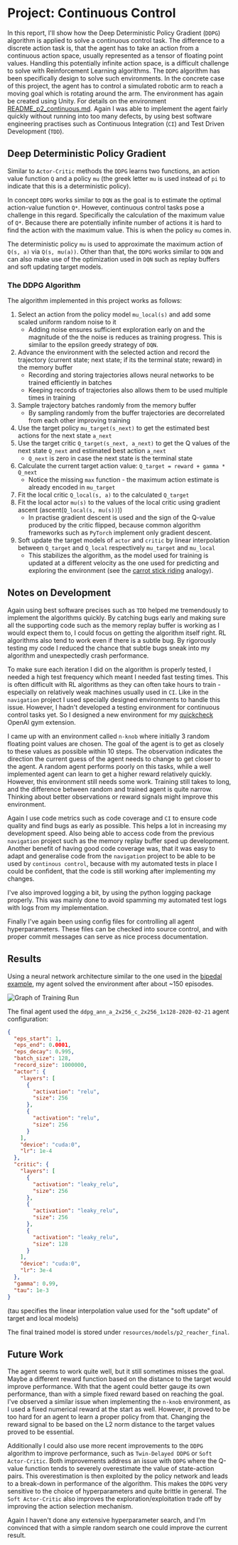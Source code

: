 # Project: Continuous Control

In this report, I'll show how the Deep Deterministic Policy Gradient (`DDPG`) algorithm is applied to solve a continuous control task. The difference to a discrete action task is, that the agent has to take an action from a continuous action space, usually represented as a tensor of floating point values. Handling this potentially infinite action space, is a difficult challenge to solve with Reinforcement Learning algorithms. The `DDPG` algorithm has been specifically design to solve such environments. In the concrete case of this project, the agent has to control a simulated robotic arm to reach a moving goal which is rotating around the arm. The environment has again be created using Unity. For details on the environment [README_p2_continuous.md](README_p2_continuous.md). Again I was able to implement the agent fairly quickly without running into too many defects, by using best software engineering practises such as Continuous Integration (`CI`) and Test Driven Development (`TDD`).

## Deep Deterministic Policy Gradient
Similar to `Actor-Critic` methods the `DDPG` learns two functions, an action value function `Q` and a policy `mu` (the greek letter `mu` is used instead of `pi` to indicate that this is a deterministic policy). 

In concept `DDPG` works similar to `DQN` as the goal is to estimate the optimal action-value function `Q*`. However, continuous control tasks pose a challenge in this regard. Specifically the calculation of the maximum value of `Q*`. Because there are potentially infinite number of actions it is hard to find the action with the maximum value. This is when the policy `mu` comes in.

The deterministic policy `mu` is used to approximate the maximum action of `Q(s, a)` via `Q(s, mu(a))`. Other than that, the `DDPG` works similar to `DQN` and can also make use of the optimization used in `DQN` such as replay buffers and soft updating target models.

### The DDPG Algorithm
The algorithm implemented in this project works as follows:

1) Select an action from the policy model `mu_local(s)` and add some scaled uniform random noise to it
    - Adding noise ensures sufficient exploration early on and the magnitude of the the noise is reduces as training progress. This is similar to the epsilon greedy strategy of `DQN`. 
2) Advance the environment with the selected action and record the trajectory (current state; next state; if its the terminal state; reward) in the memory buffer
    - Recording and storing trajectories allows neural networks to be trained efficiently in batches
    - Keeping records of trajectories also allows them to be used multiple times in training
3) Sample trajectory batches randomly from the memory buffer
    - By sampling randomly from the buffer trajectories are decorrelated from each other improving training
4) Use the target policy `mu_target(s_next)` to get the estimated best actions for the next state `a_next`
5) Use the target critic `Q_target(s_next, a_next)` to get the Q values of the next state `Q_next` and estimated best action `a_next`
    - `Q_next` is zero in case the next state is the terminal state 
6) Calculate the current target action value: `Q_target = reward + gamma * Q_next`
    - Notice the missing `max` function - the maximum action estimate is already encoded in `mu_target`
7) Fit the local critic `Q_local(s, a)` to the calculated `Q_target`
8) Fit the local actor `mu(s)` to the values of the local critic using gradient ascent (ascent(`Q_local(s, mu(s))`))
    - In practise gradient descent is used and the sign of the Q-value produced by the critic flipped, because common algorithm frameworks such as `PyTorch` implement only gradient descent.
9) Soft update the target models of `actor` and `critic` by linear interpolation between `Q_target` and `Q_local` respectively `mu_target` and `mu_local`
    - This stabilizes the algorithm, as the model used for training is updated at a different velocity as the one used for predicting and exploring the environment (see the [carrot stick riding](https://www.youtube.com/watch?v=-PVFBGN_zoM) analogy).

## Notes on Development
Again using best software precises such as `TDD` helped me tremendously to implement the algorithms quickly. By catching bugs early and making sure all the supporting code such as the memory replay buffer is working as I would expect them to, I could focus on getting the algorithm itself right. RL algorithms also tend to work even if there is a subtle bug. By rigorously testing my code I reduced the chance that subtle bugs sneak into my algorithm and unexpectedly crash performance. 

To make sure each iteration I did on the algorithm is properly tested, I needed a high test frequency which meant I needed fast testing times. This is often difficult with RL algorithms as they can often take hours to train - especially on relatively weak machines usually used in `CI`. Like in the `navigation` project I used specially designed environments to handle this issue. However, I hadn't developed a testing environment for continuous control tasks yet. So I designed a new environment for my [quickcheck](https://github.com/SwamyDev/gym-quickcheck) OpenAI gym extension.

I came up with an environment called `n-knob` where initially 3 random floating point values are chosen. The goal of the agent is to get as closely to these values as possible within 10 steps. The observation indicates the direction the current guess of the agent needs to change to get closer to the agent. A random agent performs poorly on this tasks, while a well implemented agent can learn to get a higher reward relatively quickly. However, this environment still needs some work. Training still takes to long, and the difference between random and trained agent is quite narrow. Thinking about better observations or reward signals might improve this environment.

Again I use code metrics such as code coverage and `CI` to ensure code quality and find bugs as early as possible. This helps a lot in increasing my development speed. Also being able to access code from the previous `navigation` project such as the memory replay buffer sped up development. Another benefit of having good code coverage was, that it was easy to adapt and generalise code from the `navigation` project to be able to be used by `continous control`, because with my automated tests in place I could be confident, that the code is still working after implementing my changes.

I've also improved logging a bit, by using the python logging package properly. This was mainly done to avoid spamming my automated test logs with logs from my implementation.
 
Finally I've again been using config files for controlling all agent hyperparameters. These files can be checked into source control, and with proper commit messages can serve as nice process documentation.

## Results
Using a neural network architecture similar to the one used in the [bipedal example](https://github.com/udacity/deep-reinforcement-learning/blob/master/ddpg-bipedal/model.py), my agent solved the environment after about ~150 episodes. 

![Graph of Training Run](../resources/images/ddpg_training.png)

The final agent used the `ddpg_ann_a_2x256_c_2x256_1x128-2020-02-21` agent configuration:
```json
{
  "eps_start": 1,
  "eps_end": 0.0001,
  "eps_decay": 0.995,
  "batch_size": 128,
  "record_size": 1000000,
  "actor": {
    "layers": [
      {
        "activation": "relu",
        "size": 256
      },
      {
        "activation": "relu",
        "size": 256
      }
    ],
    "device": "cuda:0",
    "lr": 1e-4
  },
  "critic": {
    "layers": [
      {
        "activation": "leaky_relu",
        "size": 256
      },
      {
        "activation": "leaky_relu",
        "size": 256
      },
      {
        "activation": "leaky_relu",
        "size": 128
      }
    ],
    "device": "cuda:0",
    "lr": 3e-4
  },
  "gamma": 0.99,
  "tau": 1e-3
}
```
(tau specifies the linear interpolation value used for the "soft update" of target and local models)

The final trained model is stored under `resources/models/p2_reacher_final`.

## Future Work
The agent seems to work quite well, but it still sometimes misses the goal. Maybe a different reward function based on the distance to the target would improve performance. With that the agent could better gauge its own performance, than with a simple fixed reward based on reaching the goal. I've observed a similar issue when implementing the `n-knob` environment, as I used a fixed numerical reward at the start as well. However, it proved to be too hard for an agent to learn a proper policy from that. Changing the reward signal to be based on the L2 norm distance to the target values proved to be essential.

Additionally I could also use more recent improvements to the `DDPG` algorithm to improve performance, such as `Twin-Delayed DDPG` or `Soft Actor-Critic`. Both improvements address an issue with `DDPG` where the Q-value function tends to severely overestimate the value of state-action pairs. This overestimation is then exploited by the policy network and leads to a break-down in performance of the algorithm. This makes the `DDPG` very sensitive to the choice of hyperparameters and quite brittle in general. The `Soft Actor-Critic` also improves the exploration/exploitation trade off by improving the action selection mechanism. 

Again I haven't done any extensive hyperparameter search, and I'm convinced that with a simple random search one could improve the current result.

